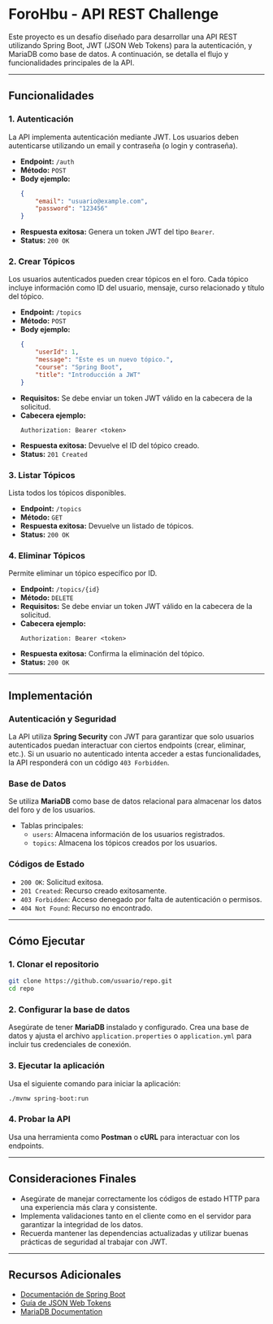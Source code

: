 # ForoHbu - API REST Challenge

Este proyecto es un desafío diseñado para desarrollar una API REST utilizando Spring Boot, JWT (JSON Web Tokens) para la autenticación, y MariaDB como base de datos. A continuación, se detalla el flujo y funcionalidades principales de la API.

---

## Funcionalidades

### 1. **Autenticación**
La API implementa autenticación mediante JWT. Los usuarios deben autenticarse utilizando un email y contraseña (o login y contraseña).

- **Endpoint:** `/auth`
- **Método:** `POST`
- **Body ejemplo:**
  ```json
  {
      "email": "usuario@example.com",
      "password": "123456"
  }
  ```
- **Respuesta exitosa:** Genera un token JWT del tipo `Bearer`.
- **Status:** `200 OK`

### 2. **Crear Tópicos**
Los usuarios autenticados pueden crear tópicos en el foro. Cada tópico incluye información como ID del usuario, mensaje, curso relacionado y título del tópico.

- **Endpoint:** `/topics`
- **Método:** `POST`
- **Body ejemplo:**
  ```json
  {
      "userId": 1,
      "message": "Este es un nuevo tópico.",
      "course": "Spring Boot",
      "title": "Introducción a JWT"
  }
  ```
- **Requisitos:** Se debe enviar un token JWT válido en la cabecera de la solicitud.
- **Cabecera ejemplo:**
  ```
  Authorization: Bearer <token>
  ```
- **Respuesta exitosa:** Devuelve el ID del tópico creado.
- **Status:** `201 Created`

### 3. **Listar Tópicos**
Lista todos los tópicos disponibles.

- **Endpoint:** `/topics`
- **Método:** `GET`
- **Respuesta exitosa:** Devuelve un listado de tópicos.
- **Status:** `200 OK`

### 4. **Eliminar Tópicos**
Permite eliminar un tópico específico por ID.

- **Endpoint:** `/topics/{id}`
- **Método:** `DELETE`
- **Requisitos:** Se debe enviar un token JWT válido en la cabecera de la solicitud.
- **Cabecera ejemplo:**
  ```
  Authorization: Bearer <token>
  ```
- **Respuesta exitosa:** Confirma la eliminación del tópico.
- **Status:** `200 OK`

---

## Implementación

### Autenticación y Seguridad
La API utiliza **Spring Security** con JWT para garantizar que solo usuarios autenticados puedan interactuar con ciertos endpoints (crear, eliminar, etc.). Si un usuario no autenticado intenta acceder a estas funcionalidades, la API responderá con un código `403 Forbidden`.

### Base de Datos
Se utiliza **MariaDB** como base de datos relacional para almacenar los datos del foro y de los usuarios.

- Tablas principales:
  - `users`: Almacena información de los usuarios registrados.
  - `topics`: Almacena los tópicos creados por los usuarios.

### Códigos de Estado
- `200 OK`: Solicitud exitosa.
- `201 Created`: Recurso creado exitosamente.
- `403 Forbidden`: Acceso denegado por falta de autenticación o permisos.
- `404 Not Found`: Recurso no encontrado.

---

## Cómo Ejecutar

### 1. Clonar el repositorio
```bash
git clone https://github.com/usuario/repo.git
cd repo
```

### 2. Configurar la base de datos
Asegúrate de tener **MariaDB** instalado y configurado. Crea una base de datos y ajusta el archivo `application.properties` o `application.yml` para incluir tus credenciales de conexión.

### 3. Ejecutar la aplicación
Usa el siguiente comando para iniciar la aplicación:
```bash
./mvnw spring-boot:run
```

### 4. Probar la API
Usa una herramienta como **Postman** o **cURL** para interactuar con los endpoints.

---

## Consideraciones Finales

- Asegúrate de manejar correctamente los códigos de estado HTTP para una experiencia más clara y consistente.
- Implementa validaciones tanto en el cliente como en el servidor para garantizar la integridad de los datos.
- Recuerda mantener las dependencias actualizadas y utilizar buenas prácticas de seguridad al trabajar con JWT.

---

## Recursos Adicionales

- [Documentación de Spring Boot](https://spring.io/projects/spring-boot)
- [Guía de JSON Web Tokens](https://jwt.io/)
- [MariaDB Documentation](https://mariadb.com/kb/en/documentation/)

